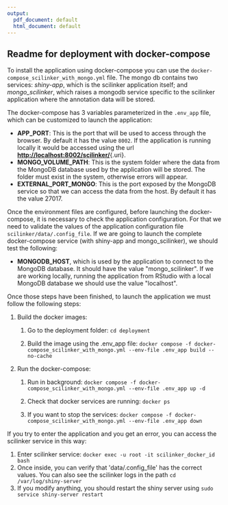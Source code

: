 ```yaml
---
output:
  pdf_document: default
  html_document: default
---
```


## Readme for deployment with docker-compose

To install the application using docker-compose you can use the `docker-compose_scilinker_with_mongo.yml` file. The mongo db contains two services: *shiny-app*, which is the scilinker application itself; and *mongo_scilinker*, which raises a mongodb service specific to the scilinker application where the annotation data will be stored.

The docker-compose has 3 variables parameterized in the `.env_app` file, which can be customized to launch the application:

-   **APP_PORT**: This is the port that will be used to access through the browser. By default it has the value `8002`. If the application is running locally it would be accessed using the url [**http://localhost:8002/scilinker/**](http://localhost:8002/scilinker/){.uri}.
-   **MONGO_VOLUME_PATH**: This is the system folder where the data from the MongoDB database used by the application will be stored. The folder must exist in the system, otherwise errors will appear.
-   **EXTERNAL_PORT_MONGO**: This is the port exposed by the MongoDB service so that we can access the data from the host. By default it has the value 27017.

Once the environment files are configured, before launching the docker-compose, it is necessary to check the application configuration. For that we need to validate the values of the application configuration file `scilinker/data/.config_file`. If we are going to launch the complete docker-compose service (with shiny-app and mongo_scilinker), we should test the following:

-   **MONGODB_HOST**, which is used by the application to connect to the MongoDB database. It should have the value "mongo_scilinker". If we are working locally, running the application from RStudio with a local MongoDB database we should use the value "localhost".

Once those steps have been finished, to launch the application we must follow the following steps:

1.  Build the docker images:

    1.  Go to the deployment folder: `cd deployment`

    2.  Build the image using the .env_app file: `docker compose -f docker-compose_scilinker_with_mongo.yml --env-file .env_app build --no-cache`

2.  Run the docker-compose:

    1.  Run in background: `docker compose -f docker-compose_scilinker_with_mongo.yml --env-file .env_app up -d`

    2.  Check that docker services are running: `docker ps`

    3.  If you want to stop the services: `docker compose -f docker-compose_scilinker_with_mongo.yml --env-file .env_app down`

If you try to enter the application and you get an error, you can access the scilinker service in this way:

1.  Enter scilinker service: `docker exec -u root -it scilinker_docker_id bash`
2.  Once inside, you can verify that 'data/.config_file' has the correct values. You can also see the scilinker logs in the path `cd /var/log/shiny-server`
3.  If you modify anything, you should restart the shiny server using `sudo service shiny-server restart`
